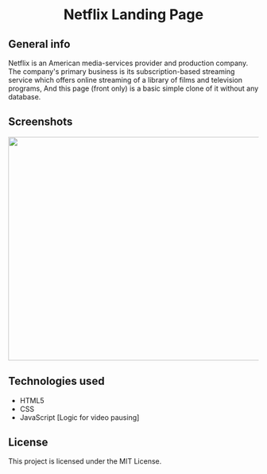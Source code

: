 
<h1 align="center">Netflix Landing Page</h1>

## General info

Netflix is an American media-services provider and production company. The company's primary business is its subscription-based streaming service which offers online streaming of a library of films and television programs, And this page (front only) is a basic simple clone of it without any database.

## Screenshots

 <p align="center">
  <img width="800" height="450" src="https://github.com/ItsSuru/Netflix-Landing-Page/blob/main/images/front2.PNG">
</p>

## Technologies used
* HTML5
* CSS 
* JavaScript [Logic for video pausing]


## License

This project is licensed under the MIT License. 
